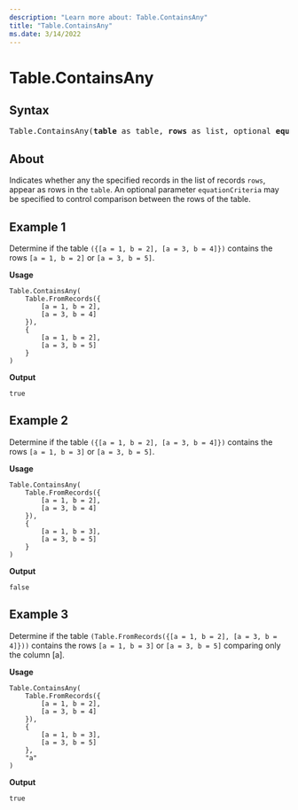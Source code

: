 ```yaml
---
description: "Learn more about: Table.ContainsAny"
title: "Table.ContainsAny"
ms.date: 3/14/2022
---
```

# Table.ContainsAny

## Syntax

<pre>
Table.ContainsAny(<b>table</b> as table, <b>rows</b> as list, optional <b>equationCriteria</b> as any) as logical
</pre>
  
## About

Indicates whether any the specified records in the list of records `rows`, appear as rows in the `table`. An optional parameter `equationCriteria` may be specified to control comparison between the rows of the table.

## Example 1

Determine if the table `({[a = 1, b = 2], [a = 3, b = 4]})` contains the rows `[a = 1, b = 2]` or `[a = 3, b = 5]`.

**Usage**

```powerquery-m
Table.ContainsAny(
    Table.FromRecords({
        [a = 1, b = 2],
        [a = 3, b = 4]
    }),
    {
        [a = 1, b = 2],
        [a = 3, b = 5]
    }
)
```

**Output**

`true`

## Example 2

Determine if the table `({[a = 1, b = 2], [a = 3, b = 4]})` contains the rows `[a = 1, b = 3]` or `[a = 3, b = 5]`.

**Usage**

```powerquery-m
Table.ContainsAny(
    Table.FromRecords({
        [a = 1, b = 2],
        [a = 3, b = 4]
    }),
    {
        [a = 1, b = 3],
        [a = 3, b = 5]
    }
)
```

**Output**

`false`

## Example 3

Determine if the table `(Table.FromRecords({[a = 1, b = 2], [a = 3, b = 4]}))` contains the rows `[a = 1, b = 3]` or `[a = 3, b = 5]` comparing only the column [a].

**Usage**

```powerquery-m
Table.ContainsAny(
    Table.FromRecords({
        [a = 1, b = 2],
        [a = 3, b = 4]
    }),
    {
        [a = 1, b = 3],
        [a = 3, b = 5]
    },
    "a"
)
```

**Output**

`true`
